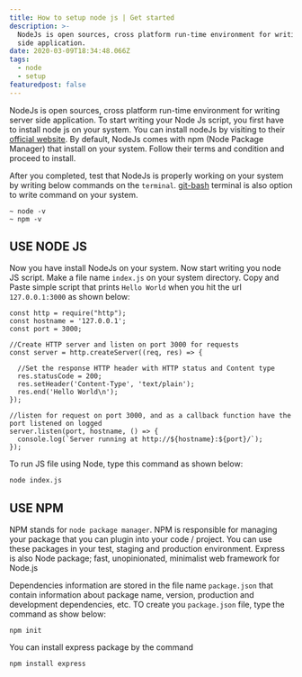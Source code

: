 ```yaml
---
title: How to setup node js | Get started
description: >-
  NodeJs is open sources, cross platform run-time environment for writing server
  side application.
date: 2020-03-09T18:34:48.066Z
tags:
  - node
  - setup
featuredpost: false
---
```

NodeJs is open sources, cross platform run-time environment for writing server side application. To start writing your Node Js script, you first have to install node js on your system.
You can install nodeJs by visiting to their [official website](https://nodejs.org/en). By default, NodeJs comes with npm (Node Package Manager) that install on your system. Follow their terms and condition and proceed to install.

After you completed, test that NodeJs is properly working on your system by writing below commands on the `terminal`. [git-bash](https://git-scm.com/downloads) terminal is also option to write command on your system.

```
~ node -v
~ npm -v
```

## USE NODE JS

Now you have install NodeJs on your system. Now start writing you node JS script. Make a file name `index.js` on your system directory. Copy and Paste simple script that prints `Hello World` when you hit the url `127.0.0.1:3000` as shown below:

```
const http = require("http");
const hostname = '127.0.0.1';
const port = 3000;

//Create HTTP server and listen on port 3000 for requests
const server = http.createServer((req, res) => {

  //Set the response HTTP header with HTTP status and Content type
  res.statusCode = 200;
  res.setHeader('Content-Type', 'text/plain');
  res.end('Hello World\n');
});

//listen for request on port 3000, and as a callback function have the port listened on logged
server.listen(port, hostname, () => {
  console.log(`Server running at http://${hostname}:${port}/`);
});
``` 

To run JS file using Node, type this command as shown below: 
```
node index.js
```

## USE NPM

NPM stands for `node package manager`. NPM is responsible for managing your package that you can plugin into your code / project. You can use these packages in your test, staging and production environment. Express is also Node package; fast, unopinionated, minimalist web framework for Node.js

Dependencies information are stored in the file name `package.json` that contain information about package name, version, production and development dependencies, etc. TO create you `package.json` file, type the command as show below:

```
npm init
```

You can install express package by the command
```
npm install express
```
